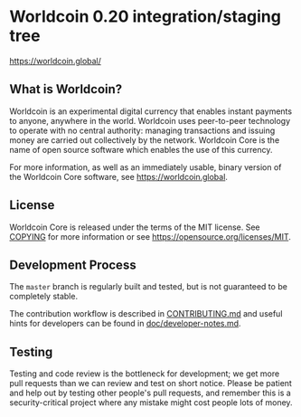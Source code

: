Worldcoin 0.20 integration/staging tree
=======================================

https://worldcoin.global/

What is Worldcoin?
----------------

Worldcoin is an experimental digital currency that enables instant payments to
anyone, anywhere in the world. Worldcoin uses peer-to-peer technology to operate
with no central authority: managing transactions and issuing money are carried
out collectively by the network. Worldcoin Core is the name of open source
software which enables the use of this currency.

For more information, as well as an immediately usable, binary version of
the Worldcoin Core software, see https://worldcoin.global.

License
-------

Worldcoin Core is released under the terms of the MIT license. See [COPYING](COPYING) for more
information or see https://opensource.org/licenses/MIT.

Development Process
-------------------

The `master` branch is regularly built and tested, but is not guaranteed to be
completely stable.

The contribution workflow is described in [CONTRIBUTING.md](CONTRIBUTING.md)
and useful hints for developers can be found in [doc/developer-notes.md](doc/developer-notes.md).

Testing
-------

Testing and code review is the bottleneck for development; we get more pull
requests than we can review and test on short notice. Please be patient and help out by testing
other people's pull requests, and remember this is a security-critical project where any mistake might cost people
lots of money.


